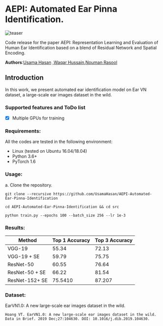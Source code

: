 # AEPI: Automated Ear Pinna Identification.

![teaser](https://github.com/UsamaHasan/AEPI-Automated-Ear-Pinna-Identification/blob/master/doc/spnet.png)

Code release for the paper AEPI: Representation Learning and Evaluation of Human Ear Identification based on a blend of Residual Network and Spatial Encoding.

**Authors**:[Usama Hasan](https://usamahasan.github.io/) ,[Waqar Hussain](https://www.researchgate.net/profile/Waqar_Hussain7),[Nouman Rasool](https://www.researchgate.net/profile/Nouman_Rasool)

## Introduction
In this work, we present automated ear identification model on Ear VN dataset, a large-scale ear images dataset in the wild.


### Supported features and ToDo list
- [x] Multiple GPUs for training

### Requirements:
All the codes are tested in the following environment:
* Linux (tested on Ubuntu 16.04/18.04)
* Python 3.6+
* PyTorch 1.6

### Usage: 

a. Clone the repository.
```shell
git clone --recursive https://github.com/UsamaHasan/AEPI-Automated-Ear-Pinna-Identification
```
```shell
cd AEPI-Automated-Ear-Pinna-Identification && cd src
```
```
python train.py --epochs 100 --batch_size 256 --lr 1e-3
```
### Results:

|	Method 	          |		Top 1 Accuracy	|	Top 3 Accuracy	|	
|	---	      |   ---  |	---	|
|	VGG-19	          |		   55.34			  |	    72.13			  |  
|	VGG-19 + SE       |		   59.79			  |	    75.75			  |
|	ResNet-50	        |	   	 60.55			  |	    76.64			  |
|	ResNet-50 + SE    |		   66.22			  |	    81.54			  |
|	ResNet-152+ SE    |		   75.5410		  |	    87.207			|

### Dataset:
EarVN1.0: A new large-scale ear images dataset in the wild.
```
Hoang VT. EarVN1.0: A new large-scale ear images dataset in the wild. Data in Brief. 2019 Dec;27:104630. DOI: 10.1016/j.dib.2019.104630.  
```
